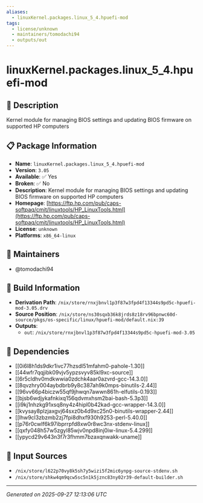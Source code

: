 ```yaml
---
aliases:
  - linuxKernel.packages.linux_5_4.hpuefi-mod
tags:
  - license/unknown
  - maintainers/tomodachi94
  - outputs/out
---
```


# linuxKernel.packages.linux_5_4.hpuefi-mod

## 📝 Description

Kernel module for managing BIOS settings and updating BIOS firmware on supported HP computers

## 📋 Package Information

- **Name**: `linuxKernel.packages.linux_5_4.hpuefi-mod`
- **Version**: `3.05`
- **Available**: ✅ Yes
- **Broken**: ✅ No
- **Description**: Kernel module for managing BIOS settings and updating BIOS firmware on supported HP computers
- **Homepage**: [https://ftp.hp.com/pub/caps-softpaq/cmit/linuxtools/HP_LinuxTools.html](https://ftp.hp.com/pub/caps-softpaq/cmit/linuxtools/HP_LinuxTools.html)
- **License**: `unknown`
- **Platforms**: `x86_64-linux`
## 👥 Maintainers

- @tomodachi94


## 🔧 Build Information

- **Derivation Path**: `/nix/store/rnxjbnvl1p3f87w3fpd4f13344s9pd5c-hpuefi-mod-3.05.drv`
- **Source Position**: `/nix/store/ns30sqxb36k8jrds8z18rv96bpnwc60d-source/pkgs/os-specific/linux/hpuefi-mod/default.nix:39`
- **Outputs**:
  - `out`:  `/nix/store/rnxjbnvl1p3f87w3fpd4f13344s9pd5c-hpuefi-mod-3.05`

## 🔗 Dependencies

- [[0i6l8h1ds9dkr1ivc77hzsdl51mfahm0-pahole-1.30]]
- [[44wfr7qqjibk09vjv5ypzsvyv85kl9xc-source]]
- [[6r5cldhv0mdkwwia0zdchk4aar0azvrd-gcc-14.3.0]]
- [[8qvzhry004aybdbrb9y8c387ah9k0mps-binutils-2.44]]
- [[96vv66p4biczw55qf9jhwqn7awwn861h-elfutils-0.193]]
- [[bjsb6wdjykafnkixq156qdvmxhsm2bai-bash-5.3p3]]
- [[i9kj1nhzkg91xsq8ny4z4hipl0b42kad-gcc-wrapper-14.3.0]]
- [[kvysay8plzjaxgvj64sxz0b4d9xc25n0-binutils-wrapper-2.44]]
- [[lhw9cl3zbzmb2zj7fpi8dhxf930h9253-perl-5.40.0]]
- [[p76r0cwlf6k97ibprrpfd8xw0r8wc3nx-stdenv-linux]]
- [[qxfy048h57w5zgyl85wjv0npd8inj0iw-linux-5.4.299]]
- [[ypycd29v643n3f7r3fhmm7bzaxqnwakk-uname]]

## 📁 Input Sources

- `/nix/store/l622p70vy8k5sh7y5wizi5f2mic6ynpg-source-stdenv.sh`
- `/nix/store/shkw4qm9qcw5sc5n1k5jznc83ny02r39-default-builder.sh`

---
*Generated on 2025-09-27 12:13:06 UTC*
